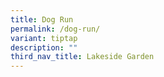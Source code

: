 ```yaml
---
title: Dog Run
permalink: /dog-run/
variant: tiptap
description: ""
third_nav_title: Lakeside Garden
---
```

